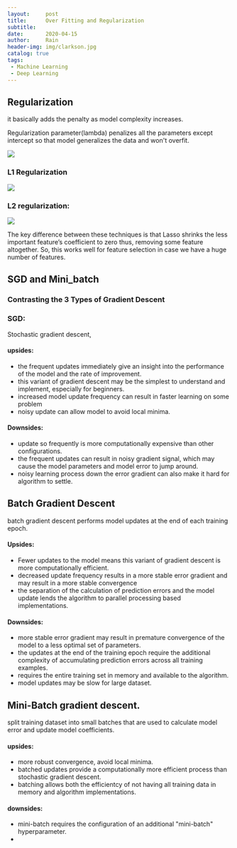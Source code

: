 ```yaml
---
layout:     post
title:      Over Fitting and Regularization
subtitle:   
date:       2020-04-15
author:     Rain
header-img: img/clarkson.jpg
catalog: true
tags:    
 - Machine Learning
 - Deep Learning
---
```


## Regularization

it basically adds the penalty as model complexity increases.

Regularization parameter(lambda) penalizes all the parameters except intercept so that model generalizes the data and won't overfit.

<img src='https://miro.medium.com/max/1044/1*-kA1uR2nBKf_1rsrKLFfkQ.png'>


### L1 Regularization
<img src='https://miro.medium.com/max/240/1*4MlW1d3xszVAGuXiJ1U6Fg.png'>

### L2 regularization:
<img src='https://miro.medium.com/max/243/1*jgWOhDiGjVp-NCSPa5abmg.png'>

The key difference between these techniques is that Lasso shrinks the less important feature’s coefficient to zero thus, removing some feature altogether. So, this works well for feature selection in case we have a huge number of features.

## SGD and Mini_batch 
### Contrasting the 3 Types of Gradient Descent

### SGD: 
Stochastic gradient descent, 

#### upsides:
 - the frequent updates immediately give an insight into the performance of the model and the rate of improvement.
 - this variant of gradient descent may be the simplest to understand and implement, especially for beginners.
 - increased model update frequency can result in faster learning on some problem
 - noisy update can allow model to avoid local minima.

#### Downsides:
 - update so frequently is more computationally expensive than other configurations.
 - the frequent updates can result in noisy gradient signal, which may cause the model parameters and model error to jump around.
 - noisy learning process down the error gradient can also make it hard for algorithm to settle.

## **Batch Gradient Descent**
batch gradient descent performs model updates at the end of each training epoch.
#### Upsides:
 - Fewer updates to the model means this variant of gradient descent is more computationally efficient.
 - decreased update frequency results in a more stable error gradient and may result in a more stable convergence
 - the separation of the calculation of prediction errors and the model update lends the algorithm to parallel processing based implementations.
 #### Downsides:
 - more stable error gradient may result in premature convergence of the model to a less optimal set of parameters.
 - the updates at the end of the training epoch require the additional complexity of accumulating prediction errors across all training examples.
 - requires the entire training set in memory and available to the algorithm.
 - model updates may be slow for large dataset.

 ## Mini-Batch gradient descent.

split training dataset into small batches that are used to calculate model error and update model coefficients.

#### upsides:
- more robust convergence, avoid local minima.
- batched updates provide a computationally more efficient process than stochastic gradient descent.
- batching allows both the efficientcy of not having all training data in memory and algorithm implementations.
#### downsides:
- mini-batch requires the configuration of an additional "mini-batch" hyperparameter.
- 